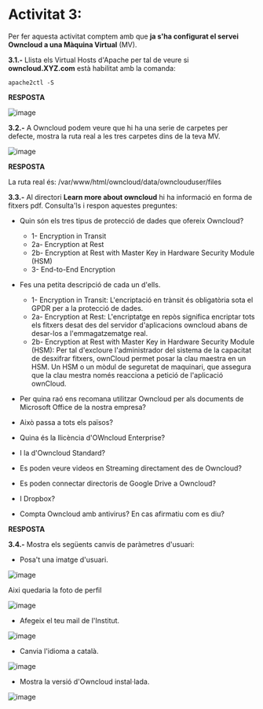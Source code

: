 # Activitat 3:

Per fer aquesta activitat comptem amb que **ja s'ha configurat el servei Owncloud a una Màquina Virtual** (MV).

**3.1.-** Llista els Virtual Hosts d'Apache per tal de veure si **owncloud.XYZ.com** està habilitat amb la comanda:

```
apache2ctl -S
``` 

**RESPOSTA**

![image](https://user-images.githubusercontent.com/114162276/196968870-df6af995-405e-4dcb-8c88-42084d65becd.png)


**3.2.-** A Owncloud podem veure que hi ha una serie de carpetes per defecte, mostra la ruta real a les tres carpetes dins de la teva MV.

![image](https://user-images.githubusercontent.com/110727546/194824543-c49bf482-ac93-432f-884c-d89487e587f3.png)

**RESPOSTA**

La ruta real és: /var/www/html/owncloud/data/ownclouduser/files

**3.3.-** Al directori **Learn more about owncloud** hi ha informació en forma de fitxers pdf. Consulta'ls i respon aquestes preguntes:

- Quin són els tres tipus de protecció de dades que ofereix Owncloud?

   - 1-  Encryption in Transit
   - 2a- Encryption at Rest
   - 2b- Encryption at Rest with Master Key in Hardware Security Module (HSM)
   - 3-  End-to-End Encryption

- Fes una petita descripció de cada un d'ells.
   - 1- Encryption in Transit:
      L'encriptació en trànsit és obligatòria sota el GPDR per a la protecció de dades.
   - 2a- Encryption at Rest: 
      L'encriptatge en repòs significa encriptar tots els fitxers desat des del servidor d'aplicacions             owncloud abans de desar-los a l'emmagatzematge real.
   - 2b- Encryption at Rest with Master Key in Hardware Security Module (HSM):
      Per tal d'excloure l'administrador del sistema de la capacitat de desxifrar fitxers, ownCloud permet         posar la clau maestra en un HSM.
      Un HSM o un mòdul de seguretat de maquinari, que assegura que la clau mestra només reacciona
      a petició de l'aplicació ownCloud.



- Per quina raó ens recomana utilitzar Owncloud per als documents de Microsoft Office de la nostra empresa?  
- Això passa a tots els països?
- Quina és la llicència d'OWncloud Enterprise?
- I la d'Owncloud Standard?
- Es poden veure videos en Streaming directament des de Owncloud?
- Es poden connectar directoris de Google Drive a Owncloud?
- I Dropbox?
- Compta Owncloud amb antivirus? En cas afirmatiu com es diu? 

**RESPOSTA**

**3.4.-** Mostra els següents canvis de paràmetres d'usuari:

- Posa't una imatge d'usuari.

![image](https://user-images.githubusercontent.com/114162276/196980811-459c4b88-1796-4505-ac0d-15b8919966fb.png)

Aixi quedaria la foto de perfil

![image](https://user-images.githubusercontent.com/114162276/196981802-dc3ffd1a-457e-4a91-bdcb-baf6d3eda2de.png)

- Afegeix el teu mail de l'Institut.

![image](https://user-images.githubusercontent.com/114162276/196982500-d6751efc-526f-476b-a4ab-158913bfba88.png)

- Canvia l'idioma a català.

![image](https://user-images.githubusercontent.com/114162276/196982366-d49f7cd2-816f-4073-bc25-388ea5b9c29f.png)

- Mostra la versió d'Owncloud instal·lada.

![image](https://user-images.githubusercontent.com/114162276/196982012-0a0fbb6e-84d7-4ca7-b16a-1fa622b5f0f6.png)


